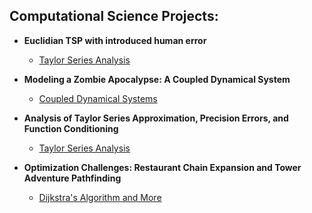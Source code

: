 <h2>Computational Science Projects:</h2>

- <b>Euclidian TSP with introduced human error</b>
  - [Taylor Series Analysis](https://github.com/cglandeira/Euclidian-TSP)

- <b>Modeling a Zombie Apocalypse: A Coupled Dynamical System</b>
  - [Coupled Dynamical Systems](https://github.com/cglandeira/Coupled-Dynamical-Sytem-Modeling)
 
- <b>Analysis of Taylor Series Approximation, Precision Errors, and Function Conditioning</b>
  - [Taylor Series Analysis](https://github.com/cglandeira/Taylor-Series)

- <b>Optimization Challenges: Restaurant Chain Expansion and Tower Adventure Pathfinding</b>
  - [Dijkstra's Algorithm and More](https://github.com/cglandeira/Dijkstra-s-algo-and-more)

<!--- <h2>Cybersecurity Projects:</h2>

